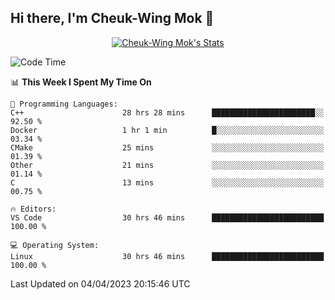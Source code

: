 ## Hi there, I'm Cheuk-Wing Mok 👋

<!--
**mozro0327/mozro0327** is a ✨ _special_ ✨ repository because its `README.md` (this file) appears on your GitHub profile.

Here are some ideas to get you started:

- 🔭 I’m currently working on ...
- 🌱 I’m currently learning ...
- 👯 I’m looking to collaborate on ...
- 🤔 I’m looking for help with ...
- 💬 Ask me about ...
- 📫 How to reach me: ...
- 😄 Pronouns: ...
- ⚡ Fun fact: ...
-->

<p align="center">
  <a href="https://github.com/mozro0327" class="rich-diff-level-one">
    <img src="https://github-readme-stats.vercel.app/api?username=mozro0327&title_color=333&text_color=777" alt="Cheuk-Wing Mok's Stats" >
    <!-- &hide=issues
    <img src="https://github-readme-stats.vercel.app/api?username=mozro0327&hide=issues&title_color=333&text_color=777" alt="Cheuk-Wing Mok's Stats" >
    -->
  </a>
</p>

<!--START_SECTION:waka-->
![Code Time](http://img.shields.io/badge/Code%20Time-1%2C372%20hrs%2025%20mins-blue)

📊 **This Week I Spent My Time On** 

```text
💬 Programming Languages: 
C++                      28 hrs 28 mins      ███████████████████████░░   92.50 % 
Docker                   1 hr 1 min          █░░░░░░░░░░░░░░░░░░░░░░░░   03.34 % 
CMake                    25 mins             ░░░░░░░░░░░░░░░░░░░░░░░░░   01.39 % 
Other                    21 mins             ░░░░░░░░░░░░░░░░░░░░░░░░░   01.14 % 
C                        13 mins             ░░░░░░░░░░░░░░░░░░░░░░░░░   00.75 % 

🔥 Editors: 
VS Code                  30 hrs 46 mins      █████████████████████████   100.00 % 

💻 Operating System: 
Linux                    30 hrs 46 mins      █████████████████████████   100.00 % 
```


 Last Updated on 04/04/2023 20:15:46 UTC
<!--END_SECTION:waka-->
